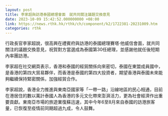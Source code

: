 ```yaml
---
layout: post
title: 李家超與訪港泰國總理會面　就共同關注議題交換意見
date: 2023-10-09 15:42:52.000000000 +08:00
link: https://news.rthk.hk/rthk/ch/component/k2/1722381-20231009.htm
categories: rthk
---
```


行政長官李家超說，很高興在禮賓府與訪港的泰國總理賽塔·他威信會面，就共同關注的議題交換意見，祝賀對方當選成為泰國第30任總理，並感謝他就任後短期內率團訪港。
 
李家超在社交網頁表示，香港和泰國的經貿關係向來密切，泰國在東盟成員國中，是香港的第四大貿易夥伴，而香港是泰國的第四大投資者，期望香港與泰國未來能夠繼續保持緊密關係，加強經貿合作。
 
李家超說，香港全力推進與東南亞國家等「一帶一路」沿線地區的民心相通，目前在港居住的數以萬計泰國人為香港的多元文化帶來澎湃活力，更為社會經濟作出重要貢獻。東南亞市場的旅遊業復蘇迅速，其中今年6至8月來自泰國的訪港旅客量，已恢復至疫情前同期超過九成，令人鼓舞。
